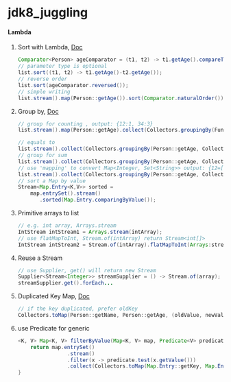 # jdk8_juggling
#### Lambda

1. Sort with Lambda, [Doc](https://docs.oracle.com/javase/8/docs/api/java/util/Comparator.html)

   ```java
   Comparator<Person> ageComparator = (t1, t2) -> t1.getAge().compareTo(t2.getAge());
   // parameter type is optional
   list.sort((t1, t2) -> t1.getAge()-t2.getAge());
   // reverse order
   list.sort(ageComparator.reversed());
   // simple writing
   list.stream().map(Person::getAge()).sort(Comparator.naturalOrder());
   ```

2. Group by, [Doc](https://docs.oracle.com/javase/8/docs/api/java/util/stream/Collectors.html)

   ```java
   // group for counting , output: {12:1, 34:3}
   list.stream().map(Person::getAge).collect(Collectors.groupingBy(Function.identity(), Collectors.counting));

   // equals to
   list.stream().collect(Collectors.groupingBy(Person::getAge, Collectors.counting()));
   // group for sum
   list.stream().collect(Collectors.groupingBy(Person::getAge, Collectors.summingInt(Person::getQty)));
   // use 'mapping' to convert Map<Integer, Set<String>> output: {12=[chen], 23=[nehc]}
   list.stream().collect(Collectors.groupingBy(Person::getAge, Collectors.mapping(Person::getName, Collectors.toSet())));
   // sort a Map by value
   Stream<Map.Entry<K,V>> sorted =
       map.entrySet().stream()
          .sorted(Map.Entry.comparingByValue());
   ```

3. Primitive arrays to list

   ```java
   // e.g. int array, Arrays.stream
   IntStream intStream1 = Arrays.stream(intArray);
   // use flatMapToInt, Stream.of(intArray) return Stream<int[]>
   IntStream intStream2 = Stream.of(intArray).flatMapToInt(Arrays:stream);
   ```

4. Reuse a Stream

   ```java
   // use Supplier, get() will return new Stream
   Supplier<Stream<Integer>> streamSupplier = () -> Stream.of(array);
   streamSupplier.get().forEach...
   ```

5. Duplicated Key Map, [Doc](https://docs.oracle.com/javase/8/docs/api/java/util/stream/Collectors.html)

   ```java
   // if the key duplicated, prefer oldKey
   Collectors.toMap(Person::getName, Person::getAge, (oldValue, newValue) -> oldValue);
   ```

6. use Predicate for generic

   ```java
   <K, V> Map<K, V> filterByValue(Map<K, V> map, Predicate<V> predicate) {
       return map.entrySet()
                   .stream()
                   .filter(x -> predicate.test(x.getValue()))
                   .collect(Collectors.toMap(Map.Entry::getKey, Map.Entry::getValue));
   }
   ```

   ​
